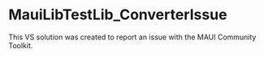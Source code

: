 # MauiLibTestLib_ConverterIssue

This VS solution was created to report an issue with the MAUI Community Toolkit.
